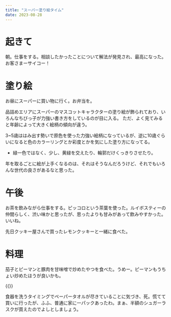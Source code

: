 ```yaml
---
title: "スーパー塗り絵タイム"
date: 2023-08-28
---
```


# 起きて
朝。仕事をする。相談したかったことについて解法が発見され、最高になった。お客さまーサイコー！

# 塗り絵
お昼にスーパーに買い物に行く。お弁当を。

品詰めエリアにスーパーのマスコットキャラクターの塗り絵が飾られており、いろんなちびっ子が力強い書き方をしているのが目に入る。
ただ、よく見てみると年齢によって大きく絵柄の傾向が違う。

3~5歳ははみ出す勢いで原色を使った力強い絵柄になっているが、逆に10歳ぐらいになると色のカラーリングとか彩度とかを気にした塗り方になってる。
- 緑一色ではなく、少し、黄緑を交えたり、輪郭だけくっきりさせたり。

年を取るごとに絵が上手くなるのは、それはそうなんだろうけど、それでもいろんな世代の良さがあるなと思った。

# 午後
お茶を飲みながら仕事をする。ピッコロという茶葉を使った。ルイボスティーの仲間らしく、渋い味かと思ったが、思ったよりも甘みがあって飲みやすかった。いいね。

先日クッキー屋さんで買ったレモンクッキーと一緒に食べた。
# 料理

茄子とピーマンと豚肉を甘味噌で炒めたやつを食べた。うめー。ピーマンもうちょい炒めたほうが良いかも。

{{<youtube rjp-s6xoshc>}}

食器を洗うタイミングでペーパータオルが尽きていることに気づき、死。慌てて買いに行ったが、ふふ、普通に家に一パックあったわ。まぁ、半額のシュガーラスクが買えたのでよしとしましょう。